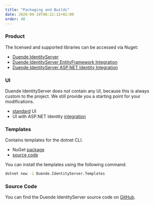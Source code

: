 ```yaml
---
title: "Packaging and Builds"
date: 2020-09-10T08:22:12+02:00
order: 40
---
```


### Product
The licensed and supported libraries can be accessed via Nuget:

* [Duende IdentityServer](https://www.nuget.org/packages/Duende.IdentityServer)
* [Duende IdentityServer EntityFramework Integration](https://www.nuget.org/packages/Duende.IdentityServer.EntityFramework)
* [Duende IdentityServer ASP.NET Identity Integration](https://www.nuget.org/packages/Duende.IdentityServer.AspNetIdentity)

### UI
Duende IdentityServer does not contain any UI, because this is always custom to the project. 
We still provide you a starting point for your modifications.

* [standard](https://github.com/DuendeSoftware/IdentityServer.Quickstart.UI) UI
* UI with ASP.NET Identity [integration](https://github.com/DuendeSoftware/IdentityServer.Quickstart.UI.AspNetIdentity)

### Templates
Contains templates for the dotnet CLI.

* NuGet [package](https://www.nuget.org/packages/Duende.IdentityServer.Templates)
* [source code](https://github.com/DuendeSoftware/IdentityServer.Templates)

You can install the templates using the following command:

```bash
dotnet new -i Duende.IdentityServer.Templates
```

### Source Code
You can find the Duende IdentityServer source code on [GitHub](https://github.com/duendesoftware/IdentityServer).
